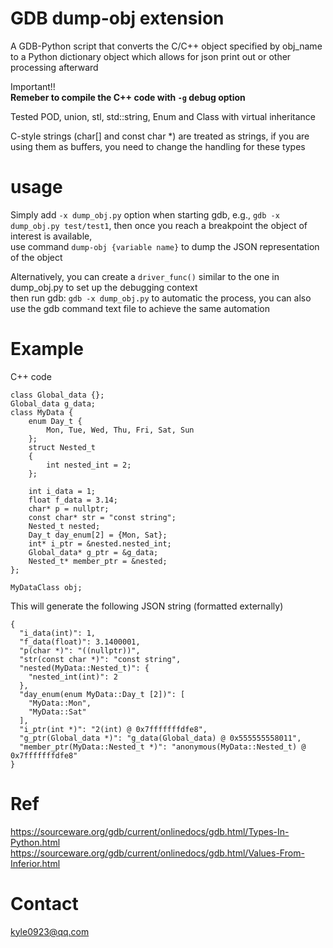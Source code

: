 # GDB dump-obj extension
A GDB-Python script that converts the C/C++ object specified by obj_name to a Python dictionary object which allows for json print out or other processing afterward

Important!!  
**Remeber to compile the C++ code with `-g` debug option**

Tested POD, union, stl, std::string, Enum and Class with virtual inheritance

C-style strings (char[] and const char *) are treated as strings, if you are using them as buffers, you need to change the handling for these types  

# usage
Simply add `-x dump_obj.py` option when starting gdb, e.g., `gdb -x dump_obj.py test/test1`, then once you reach a breakpoint the object of interest is available,   
use command `dump-obj {variable name}` to dump the JSON representation of the object  

Alternatively, you can create a `driver_func()` similar to the one in dump_obj.py to set up the debugging context  
then run gdb: `gdb -x dump_obj.py` to automatic the process, you can also use the gdb command text file to achieve the same automation  

# Example
C++ code
```
class Global_data {};
Global_data g_data;
class MyData {
    enum Day_t {
        Mon, Tue, Wed, Thu, Fri, Sat, Sun
    };
    struct Nested_t
    {
        int nested_int = 2;
    };

    int i_data = 1;
    float f_data = 3.14;
    char* p = nullptr;
    const char* str = "const string";
    Nested_t nested;
    Day_t day_enum[2] = {Mon, Sat};
    int* i_ptr = &nested.nested_int;
    Global_data* g_ptr = &g_data;
    Nested_t* member_ptr = &nested;
};

MyDataClass obj;
```

This will generate the following JSON string (formatted externally)
```
{
  "i_data(int)": 1,
  "f_data(float)": 3.1400001,
  "p(char *)": "((nullptr))",
  "str(const char *)": "const string",
  "nested(MyData::Nested_t)": {
    "nested_int(int)": 2
  },
  "day_enum(enum MyData::Day_t [2])": [
    "MyData::Mon",
    "MyData::Sat"
  ],
  "i_ptr(int *)": "2(int) @ 0x7fffffffdfe8",
  "g_ptr(Global_data *)": "g_data(Global_data) @ 0x555555558011",
  "member_ptr(MyData::Nested_t *)": "anonymous(MyData::Nested_t) @ 0x7fffffffdfe8"
}
```

# Ref
https://sourceware.org/gdb/current/onlinedocs/gdb.html/Types-In-Python.html  
https://sourceware.org/gdb/current/onlinedocs/gdb.html/Values-From-Inferior.html


# Contact
<kyle0923@qq.com>
